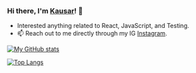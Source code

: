 ### Hi there, I'm [Kausar](https://tsarbug.netlify.com)! 👋

- Interested anything related to React, JavaScript, and Testing.
- 📫 Reach out to me directly through my IG [Instagram](https://www.instagram.com/tsarbug/).

[![My GitHub stats](https://github-readme-stats.vercel.app/api?username=kausarm&count_private=true&show_icons=true&theme=dark)](https://github.com/anuraghazra/github-readme-stats)

[![Top Langs](https://github-readme-stats.vercel.app/api/top-langs/?username=kausarm&layout=compact&theme=dark)](https://github.com/anuraghazra/github-readme-stats)
